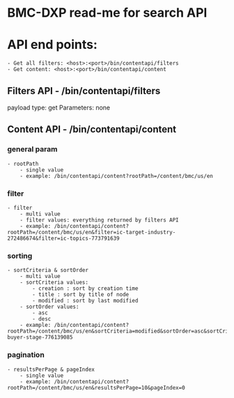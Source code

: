 # BMC-DXP read-me for search API

# API end points:
    - Get all filters: <host>:<port>/bin/contentapi/filters
    - Get content: <host>:<port>/bin/contentapi/content

## Filters API - /bin/contentapi/filters
payload type: get
Parameters: none


## Content API - /bin/contentapi/content
### general param
    - rootPath
        - single value
        - example: /bin/contentapi/content?rootPath=/content/bmc/us/en
    
### filter
    - filter
        - multi value
        - filter values: everything returned by filters API
        - example: /bin/contentapi/content?rootPath=/content/bmc/us/en&filter=ic-target-industry-272486674&filter=ic-topics-773791639

### sorting
    - sortCriteria & sortOrder
        - multi value
        - sortCriteria values:
            - creation : sort by creation time
            - title : sort by title of node
            - modified : sort by last modified
        - sortOrder values:
            - asc
            - desc
        - example: /bin/contentapi/content?rootPath=/content/bmc/us/en&sortCriteria=modified&sortOrder=asc&sortCriteria=title&sortOrder=asc&filter=ic-buyer-stage-776139085


### pagination
    - resultsPerPage & pageIndex
        - single value
        - example: /bin/contentapi/content?rootPath=/content/bmc/us/en&resultsPerPage=10&pageIndex=0




